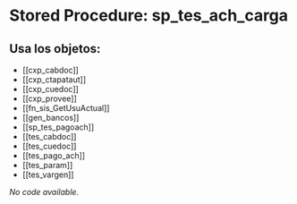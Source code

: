 # Stored Procedure: sp_tes_ach_carga

## Usa los objetos:
- [[cxp_cabdoc]]
- [[cxp_ctapataut]]
- [[cxp_cuedoc]]
- [[cxp_provee]]
- [[fn_sis_GetUsuActual]]
- [[gen_bancos]]
- [[sp_tes_pagoach]]
- [[tes_cabdoc]]
- [[tes_cuedoc]]
- [[tes_pago_ach]]
- [[tes_param]]
- [[tes_vargen]]

*No code available.*

